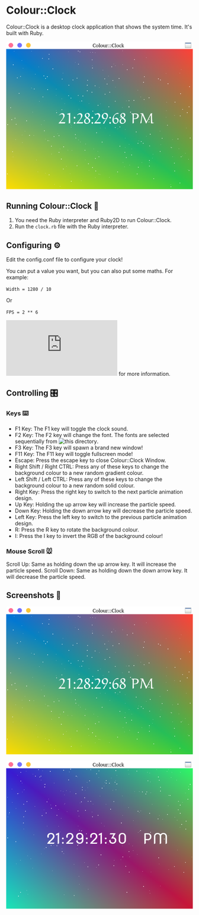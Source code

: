 # Colour::Clock
Colour::Clock is a desktop clock application that shows the system time. It's built with Ruby.

![Screenshot](https://github.com/Souravgoswami/ruby-masterclass/blob/master/Section%2045:%20Colour::Clock/aa.png)

## Running Colour::Clock 🚗
1. You need the Ruby interpreter and Ruby2D to run Colour::Clock.
2. Run the `clock.rb` file with the Ruby interpreter.

## Configuring ⚙️
Edit the config.conf file to configure your clock!

You can put a value you want, but you can also put some maths. For example:

`Width = 1280 / 10`

Or

`FPS = 2 ** 6`

![Read the file](https://github.com/Souravgoswami/ruby-masterclass/blob/master/Section%2045:%20Colour::Clock/config.conf) for more information.

## Controlling 🎛
### Keys ⌨️
+ F1 Key: The F1 key will toggle the clock sound.
+ F2 Key: The F2 key will change the font. The fonts are selected sequentially from ![this directory](https://github.com/Souravgoswami/ruby-masterclass/tree/master/Section%2045:%20Colour::Clock/Assets/Fonts).
+ F3 Key: The F3 key will spawn a brand new window!
+ F11 Key: The F11 key will toggle fullscreen mode!
+ Escape: Press the escape key to close Colour::Clock Window.
+ Right Shift / Right CTRL: Press any of these keys to change the background colour to a new random gradient colour.
+ Left Shift / Left CTRL: Press any of these keys to change the background colour to a new random solid colour.
+ Right Key: Press the right key to switch to the next particle animation design.
+ Up Key: Holding the up arrow key will increase the particle speed.
+ Down Key: Holding the down arrow key will decrease the particle speed.
+ Left Key: Press the left key to switch to the previous particle animation design.
+ R: Press the R key to rotate the background colour.
+ I: Press the I key to invert the RGB of the background colour!

### Mouse Scroll 🐭
Scroll Up: Same as holding down the up arrow key. It will increase the particle speed.
Scroll Down: Same as holding down the down arrow key. It will decrease the particle speed.

## Screenshots 📸

![Screenshot](https://github.com/Souravgoswami/ruby-masterclass/blob/master/Section%2045:%20Colour::Clock/aa.png)

![Screenshot](https://github.com/Souravgoswami/ruby-masterclass/blob/master/Section%2045:%20Colour::Clock/bb.png)
